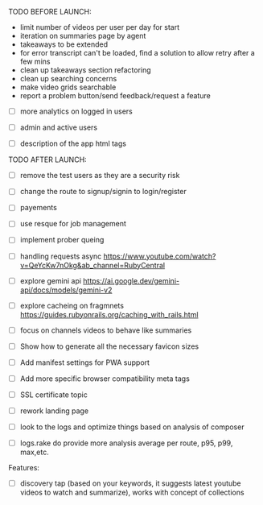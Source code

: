 

TODO BEFORE LAUNCH:
- limit number of videos per user per day for start
- iteration on summaries page by agent
- takeaways to be extended
- for error transcript can't be loaded, find a solution to allow retry after a few mins
- clean up takeaways section refactoring
- clean up searching concerns
- make video grids searchable
- report a problem button/send feedback/request a feature
- [ ] more analytics on logged in users
- [ ] admin and active users
- [ ] description of the app html tags


TODO AFTER LAUNCH:
- [ ] remove the test users as they are a security risk
- [ ] change the route to signup/signin to login/register
- [ ] payements
- [ ] use resque for job management
- [ ] implement prober queing
- [ ] handling requests async https://www.youtube.com/watch?v=QeYcKw7nOkg&ab_channel=RubyCentral
- [ ] explore gemini api https://ai.google.dev/gemini-api/docs/models/gemini-v2
- [ ] explore cacheing on fragmnets https://guides.rubyonrails.org/caching_with_rails.html
- [ ] focus on channels videos to behave like summaries
- [ ] Show how to generate all the necessary favicon sizes
- [ ] Add manifest settings for PWA support
- [ ] Add more specific browser compatibility meta tags
- [ ] SSL certificate topic
- [ ] rework landing page
- [ ] look to the logs and optimize things based on analysis of composer
- [ ] logs.rake do provide more analysis average per route, p95, p99, max,etc.


Features:
- [ ] discovery tap (based on your keywords, it suggests latest youtube videos to watch and summarize), works with concept of collections
